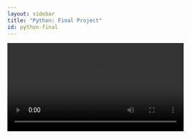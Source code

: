 ```yaml
---
layout: sidebar
title: "Python: Final Project"
id: python-final
---
```


<video width="400" controls>
  <source src="{{ site.baseurl }}/assets/videos/final_game.mp4" type="video/mp4">
  Your browser does not support the video tag.
</video>

